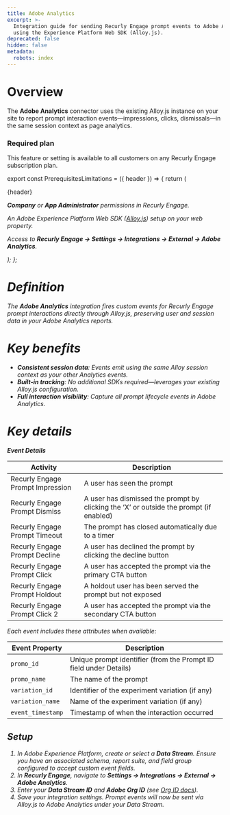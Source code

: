 ```yaml
---
title: Adobe Analytics
excerpt: >-
  Integration guide for sending Recurly Engage prompt events to Adobe Analytics
  using the Experience Platform Web SDK (Alloy.js).
deprecated: false
hidden: false
metadata:
  robots: index
---
```

# Overview

The **Adobe Analytics** connector uses the existing Alloy.js instance on your site to report prompt interaction events—impressions, clicks, dismissals—in the same session context as page analytics.

### Required plan

This feature or setting is available to all customers on any Recurly Engage subscription plan.

export const PrerequisitesLimitations = ({ header }) => {
  return (
    <div className="flex justify-start">
      <div className="rounded-md p-6 m-4 max-w-lg shadow-md border border-gray-300 dark:bg-gray-800 dark:border-gray-600">
        <p className="text-lg font-bold">{header}</p>
        <p>
          <i className="fa-solid fa-check mr-2" />
          <strong>Company</strong> or <strong>App Administrator</strong> permissions in Recurly Engage.
        </p>
        <p>
          <i className="fa-solid fa-check mr-2" />
          An Adobe Experience Platform Web SDK (<a className="text-blue-500! dark:text-blue-300!" href="https://github.com/adobe/alloy?tab=readme-ov-file" target="_blank">Alloy.js</a>) setup on your web property.
        </p>
        <p>
          <i className="fa-solid fa-check mr-2" />
          Access to <strong>Recurly Engage → Settings → Integrations → External → Adobe Analytics</strong>.
        </p>
      </div>
    </div>
  );
};

<PrerequisitesLimitations header="Prerequisites & limitations" />

# Definition

The **Adobe Analytics** integration fires custom events for Recurly Engage prompt interactions directly through Alloy.js, preserving user and session data in your Adobe Analytics reports.

# Key benefits

* **Consistent session data**: Events emit using the same Alloy session context as your other Analytics events.
* **Built-in tracking**: No additional SDKs required—leverages your existing Alloy.js configuration.
* **Full interaction visibility**: Capture all prompt lifecycle events in Adobe Analytics.

# Key details

**Event Details**

| Activity                         | Description                                                                            |
| -------------------------------- | -------------------------------------------------------------------------------------- |
| Recurly Engage Prompt Impression | A user has seen the prompt                                                             |
| Recurly Engage Prompt Dismiss    | A user has dismissed the prompt by clicking the ‘X’ or outside the prompt (if enabled) |
| Recurly Engage Prompt Timeout    | The prompt has closed automatically due to a timer                                     |
| Recurly Engage Prompt Decline    | A user has declined the prompt by clicking the decline button                          |
| Recurly Engage Prompt Click      | A user has accepted the prompt via the primary CTA button                              |
| Recurly Engage Prompt Holdout    | A holdout user has been served the prompt but not exposed                              |
| Recurly Engage Prompt Click 2    | A user has accepted the prompt via the secondary CTA button                            |

Each event includes these attributes when available:

| Event Property    | Description                                                       |
| ----------------- | ----------------------------------------------------------------- |
| `promo_id`        | Unique prompt identifier (from the Prompt ID field under Details) |
| `promo_name`      | The name of the prompt                                            |
| `variation_id`    | Identifier of the experiment variation (if any)                   |
| `variation_name`  | Name of the experiment variation (if any)                         |
| `event_timestamp` | Timestamp of when the interaction occurred                        |

## Setup

1. In Adobe Experience Platform, create or select a **Data Stream**. Ensure you have an associated schema, report suite, and field group configured to accept custom event fields.
2. In **Recurly Engage**, navigate to **Settings → Integrations → External → Adobe Analytics**.
3. Enter your **Data Stream ID** and **Adobe Org ID** (see [Org ID docs](https://experienceleague.adobe.com/en/docs/experience-platform/web-sdk/commands/configure/orgid)).
4. Save your integration settings. Prompt events will now be sent via Alloy.js to Adobe Analytics under your Data Stream.